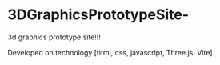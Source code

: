 # 3DGraphicsPrototypeSite-
3d graphics prototype site!!!

Developed on technology [html, css, javascript, Three.js, Vite]
